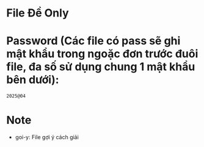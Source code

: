 # File Đề Only
# Password (Các file có pass sẽ ghi mật khẩu trong ngoặc đơn trước đuôi file, đa số sử dụng chung 1 mật khẩu bên dưới): 
```
2025@04
```
# Note
- goi-y: File gợi ý cách giải